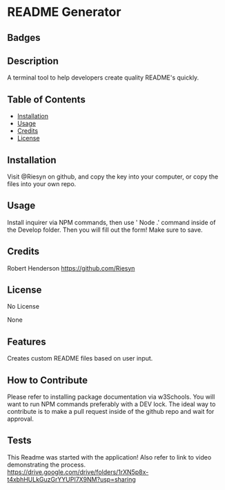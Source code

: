 # README Generator


## Badges


## Description
A terminal tool to help developers create quality README's quickly.

## Table of Contents

- [Installation](#installation)
- [Usage](#usage)
- [Credits](#credits)
- [License](#license)

## Installation
Visit @Riesyn on github, and copy the  key into your computer, or copy the files into your own repo.

## Usage
Install inquirer via NPM commands, then use ' Node .' command inside of the Develop folder. Then you will fill out the form! Make sure to save.

## Credits
Robert Henderson https://github.com/Riesyn

## License
No License

None

## Features
Creates custom README files based on user input.

## How to Contribute
Please refer to installing package documentation via w3Schools. You will want to run NPM commands preferably with a DEV lock. The ideal way to contribute is to make a pull request inside of the github repo and wait for approval.

## Tests
This Readme was started with the application! Also refer to link to video demonstrating the process. https://drive.google.com/drive/folders/1rXN5p8x-t4xbhHULkGuzGrYYUPI7X9NM?usp=sharing
